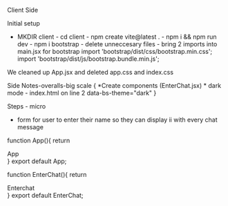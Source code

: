 Client Side 

Initial setup

* MKDIR client - cd client - npm create vite@latest . - npm i && npm run dev - npm i bootstrap - delete unneccesary files - bring 2 imports into main.jsx for bootstrap
    import 'bootstrap/dist/css/bootstrap.min.css';
    import 'bootstrap/dist/js/bootstrap.bundle.min.js';

We cleaned up App.jsx and deleted app.css and index.css

Side Notes-overalls-big scale {
    *Create components (EnterChat.jsx)
    * dark mode - index.html on line 2 data-bs-theme="dark"
}

Steps - micro 
* form for user to enter their name so they can display ii
    with every chat message


function App(){
    return <div>App</div>
}
export default App;


function EnterChat(){
    return <div>Enterchat</div>
}
export default EnterChat;